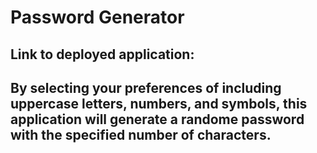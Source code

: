 # Password Generator

## Link to deployed application: 

## By selecting your preferences of including uppercase letters, numbers, and symbols, this application will generate a randome password with the specified number of characters.

